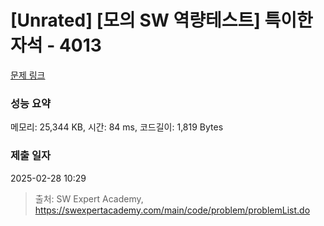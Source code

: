 # [Unrated] [모의 SW 역량테스트] 특이한 자석 - 4013 

[문제 링크](https://swexpertacademy.com/main/code/problem/problemDetail.do?contestProbId=AWIeV9sKkcoDFAVH) 

### 성능 요약

메모리: 25,344 KB, 시간: 84 ms, 코드길이: 1,819 Bytes

### 제출 일자

2025-02-28 10:29



> 출처: SW Expert Academy, https://swexpertacademy.com/main/code/problem/problemList.do